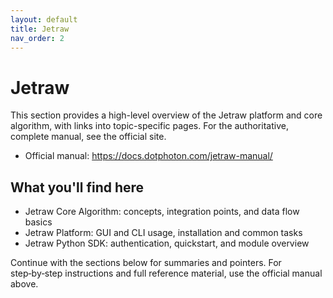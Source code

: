 ```yaml
---
layout: default
title: Jetraw
nav_order: 2
---
```


# Jetraw

This section provides a high-level overview of the Jetraw platform and core algorithm, with links into topic-specific pages. For the authoritative, complete manual, see the official site.

- Official manual: https://docs.dotphoton.com/jetraw-manual/

## What you'll find here

- Jetraw Core Algorithm: concepts, integration points, and data flow basics
- Jetraw Platform: GUI and CLI usage, installation and common tasks
- Jetraw Python SDK: authentication, quickstart, and module overview

Continue with the sections below for summaries and pointers. For step‑by‑step instructions and full reference material, use the official manual above.


